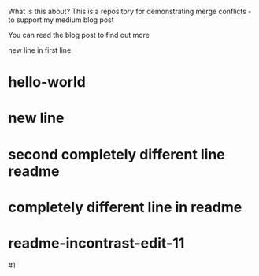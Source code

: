 What is this about?
This is a repository for demonstrating merge conflicts - to support my medium blog post

You can read the blog post to find out more 

new line in first line
# hello-world
# new line
# second completely different line readme
# completely different line in readme
# readme-incontrast-edit-11
#1
